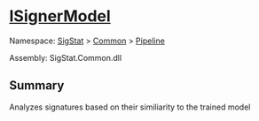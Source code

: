 # [ISignerModel](./ISignerModel.md)

Namespace: [SigStat](././) > [Common](./../README.md) > [Pipeline](./README.md)

Assembly: SigStat.Common.dll

## Summary
Analyzes signatures based on their similiarity to the trained model

